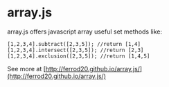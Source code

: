 array.js
========

array.js offers javascript array useful set methods like:

```
[1,2,3,4].subtract([2,3,5]); //return [1,4]
[1,2,3,4].intersect([2,3,5]); //return [2,3]
[1,2,3,4].exclusion([2,3,5]); //return [1,4,5]
```

See more at [http://ferrod20.github.io/array.js/](http://ferrod20.github.io/array.js/)
